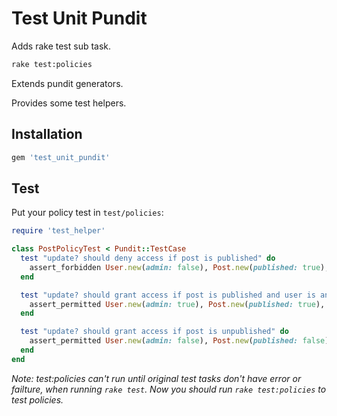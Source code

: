 # Test Unit Pundit

Adds rake test sub task.

``` sh
rake test:policies
```

Extends pundit generators.

Provides some test helpers.


## Installation

``` ruby
gem 'test_unit_pundit'
```

## Test

Put your policy test in `test/policies`:

``` ruby
require 'test_helper'

class PostPolicyTest < Pundit::TestCase
  test "update? should deny access if post is published" do
    assert_forbidden User.new(admin: false), Post.new(published: true), :update?
  end

  test "update? should grant access if post is published and user is an admin" do
    assert_permitted User.new(admin: true), Post.new(published: true), :update?
  end

  test "update? should grant access if post is unpublished" do
    assert_permitted User.new(admin: false), Post.new(published: false), :update?
  end
end
```

*Note: test:policies can't run until original test tasks don't have error or failture, when running `rake test`. Now you should run `rake test:policies` to test policies.*
